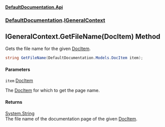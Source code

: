 #### [DefaultDocumentation.Api](index.md 'index')
### [DefaultDocumentation](index.md#DefaultDocumentation 'DefaultDocumentation').[IGeneralContext](IGeneralContext.md 'DefaultDocumentation.IGeneralContext')

## IGeneralContext.GetFileName(DocItem) Method

Gets the file name for the given [DocItem](DocItem.md 'DefaultDocumentation.Models.DocItem').

```csharp
string GetFileName(DefaultDocumentation.Models.DocItem item);
```
#### Parameters

<a name='DefaultDocumentation.IGeneralContext.GetFileName(DefaultDocumentation.Models.DocItem).item'></a>

`item` [DocItem](DocItem.md 'DefaultDocumentation.Models.DocItem')

The [DocItem](DocItem.md 'DefaultDocumentation.Models.DocItem') for which to get the page name.

#### Returns
[System.String](https_//docs.microsoft.com/en-us/dotnet/api/System.String 'System.String')  
The file name of the documentation page of the given [DocItem](DocItem.md 'DefaultDocumentation.Models.DocItem').